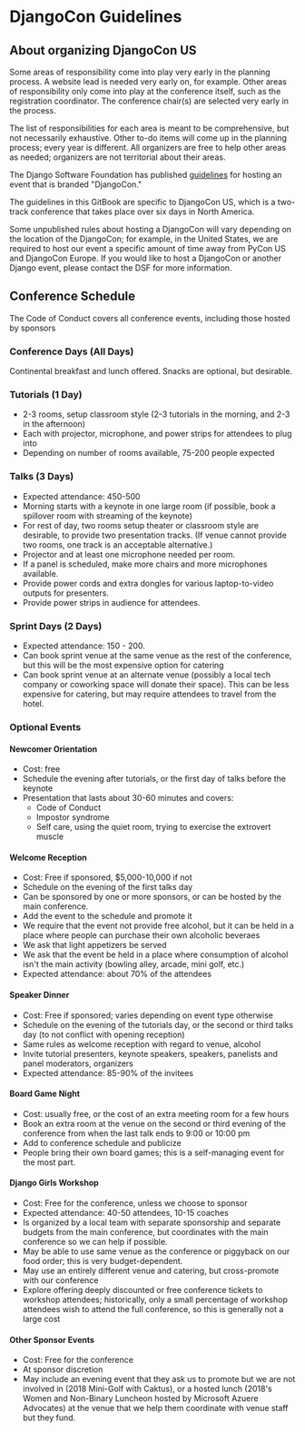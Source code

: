 # DjangoCon Guidelines 

## About organizing DjangoCon US 

Some areas of responsibility come into play very early in the planning process. A website lead is needed very early on, for example. Other areas of responsibility only come into play at the conference itself, such as the registration coordinator. The conference chair(s) are selected very early in the process.  

The list of responsibilities for each area is meant to be comprehensive, but not necessarily exhaustive. Other to-do items will come up in the planning process; every year is different. All organizers are free to help other areas as needed; organizers are not territorial about their areas. 

The Django Software Foundation has published [guidelines](https://www.djangoproject.com/foundation/conferences/) for hosting an event that is branded "DjangoCon."

The guidelines in this GitBook are specific to DjangoCon US, which is a two-track conference that takes place over six days in North America. 

Some unpublished rules about hosting a DjangoCon will vary depending on the location of the DjangoCon; for example, in the United States, we are required to host our event a specific amount of time away from PyCon US and DjangoCon Europe. If you would like to host a DjangoCon or another Django event, please contact the DSF for more information.

## Conference Schedule 

The Code of Conduct covers all conference events, including those hosted by sponsors 

### Conference Days (All Days)

Continental breakfast and lunch offered. Snacks are optional, but desirable.

### Tutorials (1 Day)

- 2-3 rooms, setup classroom style (2-3 tutorials in the morning, and 2-3 in the afternoon)
- Each with projector, microphone, and power strips for attendees to plug into 
- Depending on number of rooms available, 75-200 people expected

### Talks (3 Days)

- Expected attendance: 450-500
- Morning starts with a keynote in one large room (if possible, book a spillover room with streaming of the keynote)
- For rest of day, two rooms setup theater or classroom style are desirable, to provide two presentation tracks. (If venue cannot provide two rooms, one track is an acceptable alternative.)
- Projector and at least one microphone needed per room. 
- If a panel is scheduled, make more chairs and more microphones available. 
- Provide power cords and extra dongles for various laptop-to-video outputs for presenters.
- Provide power strips in audience for attendees. 

### Sprint Days (2 Days)

- Expected attendance: 150 - 200.
- Can book sprint venue at the same venue as the rest of the conference, but this will be the most expensive option for catering
- Can book sprint venue at an alternate venue (possibly a local tech company or coworking space will donate their space). This can be less expensive for catering, but may require attendees to travel from the hotel.

### Optional Events 

#### Newcomer Orientation

- Cost: free 
- Schedule the evening after tutorials, or the first day of talks before the keynote 
- Presentation that lasts about 30-60 minutes and covers: 
  - Code of Conduct 
  - Impostor syndrome 
  - Self care, using the quiet room, trying to exercise the extrovert muscle 

#### Welcome Reception

- Cost: Free if sponsored, $5,000-10,000 if not 
- Schedule on the evening of the first talks day 
- Can be sponsored by one or more sponsors, or can be hosted by the main conference. 
- Add the event to the schedule and promote it 
- We require that the event not provide free alcohol, but it can be held in a place where people can purchase their own alcoholic beveraes 
- We ask that light appetizers be served 
- We ask that the event be held in a place where consumption of alcohol isn't the main activity (bowling alley, arcade, mini golf, etc.)
- Expected attendance: about 70% of the attendees

#### Speaker Dinner 

- Cost: Free if sponsored; varies depending on event type otherwise 
- Schedule on the evening of the tutorials day, or the second or third talks day (to not conflict with opening reception)
- Same rules as welcome reception with regard to venue, alcohol
- Invite tutorial presenters, keynote speakers, speakers, panelists and panel moderators, organizers
- Expected attendance: 85-90% of the invitees

#### Board Game Night 

- Cost: usually free, or the cost of an extra meeting room for a few hours 
- Book an extra room at the venue on the second or third evening of the conference from when the last talk ends to 9:00 or 10:00 pm 
- Add to conference schedule and publicize 
- People bring their own board games; this is a self-managing event for the most part. 

#### Django Girls Workshop 

- Cost: Free for the conference, unless we choose to sponsor 
- Expected attendance: 40-50 attendees, 10-15 coaches 
- Is organized by a local team with separate sponsorship and separate budgets from the main conference, but coordinates with the main conference so we can help if possible. 
- May be able to use same venue as the conference or piggyback on our food order; this is very budget-dependent. 
- May use an entirely different venue and catering, but cross-promote with our conference 
- Explore offering deeply discounted or free conference tickets to workshop attendees; historically, only a small percentage of workshop attendees wish to attend the full conference, so this is generally not a large cost 

#### Other Sponsor Events 

- Cost: Free for the conference
- At sponsor discretion 
- May include an evening event that they ask us to promote but we are not involved in (2018 Mini-Golf with Caktus), or a hosted lunch (2018's Women and Non-Binary Luncheon hosted by Microsoft Azuere Advocates) at the venue that we help them coordinate with venue staff but they fund. 

